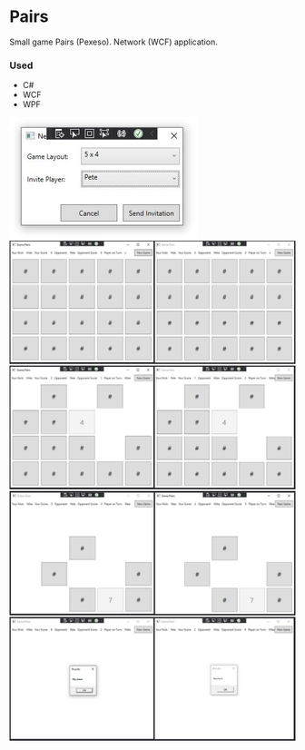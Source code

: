 # Pairs

Small game Pairs (Pexeso).
Network (WCF) application.

### Used
- C#
- WCF
- WPF

![img](https://github.com/emanuelzaymus/Pairs/blob/master/readme_imgs/0.JPG)
![img](https://github.com/emanuelzaymus/Pairs/blob/master/readme_imgs/1.JPG)
![img](https://github.com/emanuelzaymus/Pairs/blob/master/readme_imgs/2.JPG)
![img](https://github.com/emanuelzaymus/Pairs/blob/master/readme_imgs/3.JPG)
![img](https://github.com/emanuelzaymus/Pairs/blob/master/readme_imgs/4.JPG)
